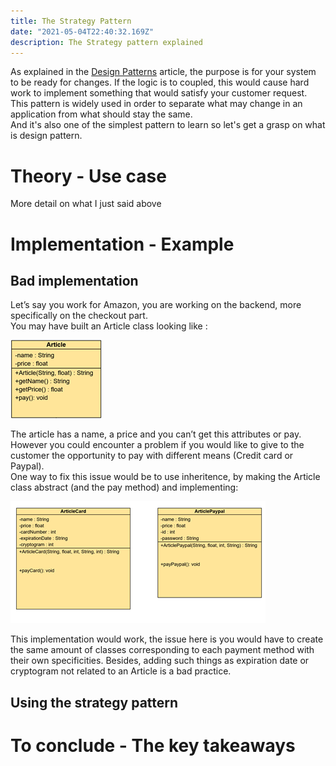 ```yaml
---
title: The Strategy Pattern
date: "2021-05-04T22:40:32.169Z"
description: The Strategy pattern explained
---
```


As explained in the [Design Patterns](../design-patterns/) article, the purpose is for your system to be ready for changes. If the logic is to coupled, this would cause hard work to implement something that would satisfy your customer request.  
This pattern is widely used in order to separate what may change in an application from what should stay the same.  
And it's also one of the simplest pattern to learn so let's get a grasp on what is design pattern.

# Theory - Use case

More detail on what I just said above

# Implementation - Example
## Bad implementation

Let’s say you work for Amazon, you are working on the backend, more specifically on the checkout part.  
You may have built an Article class looking like :  

![bad implementation](./badImpl_articleClass.png)

The article has a name, a price and you can’t get this attributes or pay.  
However you could encounter a problem if you would like to give to the customer the opportunity to pay with different means (Credit card or Paypal).  
One way to fix this issue would be to use inheritence, by making the Article class abstract (and the pay method) and implementing:  

![bad implementation](./badImpl_articleCardClass.png)

This implementation would work, the issue here is you would have to create the same amount of classes corresponding to each payment method with their own specificities. Besides, adding such things as expiration date or cryptogram not related to an Article is a bad practice.  

## Using the strategy pattern


# To conclude - The key takeaways
